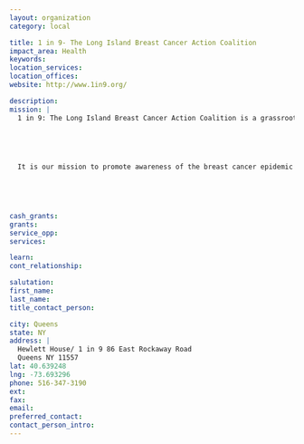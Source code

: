 ```yaml
---
layout: organization
category: local

title: 1 in 9- The Long Island Breast Cancer Action Coalition
impact_area: Health
keywords: 
location_services: 
location_offices: 
website: http://www.1in9.org/‎

description: 
mission: |
  1 in 9: The Long Island Breast Cancer Action Coalition is a grassroots advocacy organization of dedicated volunteers who are working to keep the concerns about the breast cancer epidemic in the forefront. We are committed to promoting action towards finding causes and cures, with the eradication of breast cancer as our ultimate mission.

  

  

  It is our mission to promote awareness of the breast cancer epidemic through education, outreach, advocacy, and direct support of research, which is being done to find the causes of, and cures for breast cancer and other related cancers.  Since a high majority of breast cancer incidence falls outside the known risk categories, we are unique in looking at environmental factors as possible causes and in seeking and promoting ways to keep the environment healthy.

  

  

cash_grants: 
grants: 
service_opp: 
services: 

learn: 
cont_relationship: 

salutation: 
first_name: 
last_name: 
title_contact_person: 

city: Queens
state: NY
address: |
  Hewlett House/ 1 in 9 86 East Rockaway Road    
  Queens NY 11557
lat: 40.639248
lng: -73.693296
phone: 516-347-3190
ext: 
fax: 
email: 
preferred_contact: 
contact_person_intro: 
---
```

